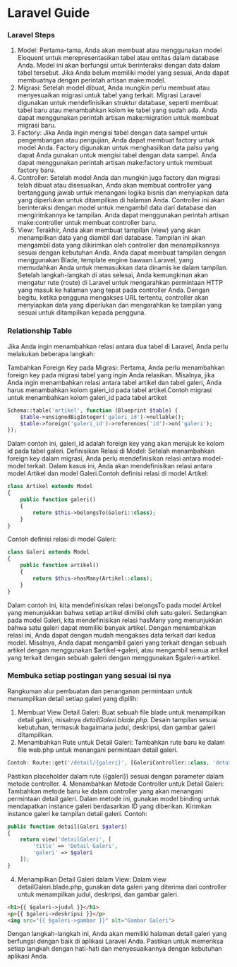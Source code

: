 # Laravel Guide

### Laravel Steps
1. Model: Pertama-tama, Anda akan membuat atau menggunakan model Eloquent untuk merepresentasikan tabel atau entitas dalam database Anda. Model ini akan berfungsi untuk berinteraksi dengan data dalam tabel tersebut. Jika Anda belum memiliki model yang sesuai, Anda dapat membuatnya dengan perintah artisan make:model.
2. Migrasi: Setelah model dibuat, Anda mungkin perlu membuat atau menyesuaikan migrasi untuk tabel yang terkait. Migrasi Laravel digunakan untuk mendefinisikan struktur database, seperti membuat tabel baru atau menambahkan kolom ke tabel yang sudah ada. Anda dapat menggunakan perintah artisan make:migration untuk membuat migrasi baru.
3. Factory: Jika Anda ingin mengisi tabel dengan data sampel untuk pengembangan atau pengujian, Anda dapat membuat factory untuk model Anda. Factory digunakan untuk menghasilkan data palsu yang dapat Anda gunakan untuk mengisi tabel dengan data sampel. Anda dapat menggunakan perintah artisan make:factory untuk membuat factory baru.
4. Controller: Setelah model Anda dan mungkin juga factory dan migrasi telah dibuat atau disesuaikan, Anda akan membuat controller yang bertanggung jawab untuk menangani logika bisnis dan menyiapkan data yang diperlukan untuk ditampilkan di halaman Anda. Controller ini akan berinteraksi dengan model untuk mengambil data dari database dan mengirimkannya ke tampilan. Anda dapat menggunakan perintah artisan make:controller untuk membuat controller baru.
5. View: Terakhir, Anda akan membuat tampilan (view) yang akan menampilkan data yang diambil dari database. Tampilan ini akan mengambil data yang dikirimkan oleh controller dan menampilkannya sesuai dengan kebutuhan Anda. Anda dapat membuat tampilan dengan menggunakan Blade, template engine bawaan Laravel, yang memudahkan Anda untuk memasukkan data dinamis ke dalam tampilan.
Setelah langkah-langkah di atas selesai, Anda kemungkinan akan mengatur rute (route) di Laravel untuk mengarahkan permintaan HTTP yang masuk ke halaman yang tepat pada controller Anda. Dengan begitu, ketika pengguna mengakses URL tertentu, controller akan menyiapkan data yang diperlukan dan mengarahkan ke tampilan yang sesuai untuk ditampilkan kepada pengguna.

### Relationship Table

Jika Anda ingin menambahkan relasi antara dua tabel di Laravel, Anda perlu melakukan beberapa langkah:

Tambahkan Foreign Key pada Migrasi: Pertama, Anda perlu menambahkan foreign key pada migrasi tabel yang ingin Anda relasikan. Misalnya, jika Anda ingin menambahkan relasi antara tabel artikel dan tabel galeri, Anda harus menambahkan kolom galeri_id pada tabel artikel.Contoh migrasi untuk menambahkan kolom galeri_id pada tabel artikel:
```php
Schema::table('artikel', function (Blueprint $table) {
    $table->unsignedBigInteger('galeri_id')->nullable();
    $table->foreign('galeri_id')->references('id')->on('galeri');
});
```
Dalam contoh ini, galeri_id adalah foreign key yang akan merujuk ke kolom id pada tabel galeri.
Definisikan Relasi di Model: Setelah menambahkan foreign key dalam migrasi, Anda perlu mendefinisikan relasi antara model-model terkait. Dalam kasus ini, Anda akan mendefinisikan relasi antara model Artikel dan model Galeri.Contoh definisi relasi di model Artikel:
```php
class Artikel extends Model
{
    public function galeri()
    {
        return $this->belongsTo(Galeri::class);
    }
}
```
Contoh definisi relasi di model Galeri:
```php
class Galeri extends Model
{
    public function artikel()
    {
        return $this->hasMany(Artikel::class);
    }
}
```
Dalam contoh ini, kita mendefinisikan relasi belongsTo pada model Artikel yang menunjukkan bahwa setiap artikel dimiliki oleh satu galeri. Sedangkan pada model Galeri, kita mendefinisikan relasi hasMany yang menunjukkan bahwa satu galeri dapat memiliki banyak artikel.
Dengan menambahkan relasi ini, Anda dapat dengan mudah mengakses data terkait dari kedua model. Misalnya, Anda dapat mengambil galeri yang terkait dengan sebuah artikel dengan menggunakan $artikel->galeri, atau mengambil semua artikel yang terkait dengan sebuah galeri dengan menggunakan $galeri->artikel.

### Membuka setiap postingan yang sesuai isi nya

Rangkuman alur pembuatan dan penanganan permintaan untuk menampilkan detail setiap galeri yang dipilih:

1. Membuat View Detail Galeri:
Buat sebuah file blade untuk menampilkan detail galeri, misalnya *detailGaleri.blade.php*.
Desain tampilan sesuai kebutuhan, termasuk bagaimana judul, deskripsi, dan gambar galeri ditampilkan.
2. Menambahkan Rute untuk Detail Galeri:
Tambahkan rute baru ke dalam file web.php untuk menangani permintaan detail galeri.

```php
Contoh: Route::get('/detail/{galeri}', [GaleriController::class, 'detail']);
```

Pastikan placeholder dalam rute ({galeri}) sesuai dengan parameter dalam metode controller.
4. Menambahkan Metode Controller untuk Detail Galeri:
Tambahkan metode baru ke dalam controller yang akan menangani permintaan detail galeri.
Dalam metode ini, gunakan model binding untuk mendapatkan instance galeri berdasarkan ID yang diberikan.
Kirimkan instance galeri ke tampilan detail galeri.
Contoh:
```php
public function detail(Galeri $galeri)
{
    return view('detailGaleri', [
        'title' => 'Detail Galeri',
        'galeri' => $galeri
    ]);
}
```

4. Menampilkan Detail Galeri dalam View:
Dalam view detailGaleri.blade.php, gunakan data galeri yang diterima dari controller untuk menampilkan judul, deskripsi, dan gambar galeri.
```html
<h1>{{ $galeri->judul }}</h1>
<p>{{ $galeri->deskripsi }}</p>
<img src="{{ $galeri->gambar }}" alt="Gambar Galeri">
```
Dengan langkah-langkah ini, Anda akan memiliki halaman detail galeri yang berfungsi dengan baik di aplikasi Laravel Anda. Pastikan untuk memeriksa setiap langkah dengan hati-hati dan menyesuaikannya dengan kebutuhan aplikasi Anda.
